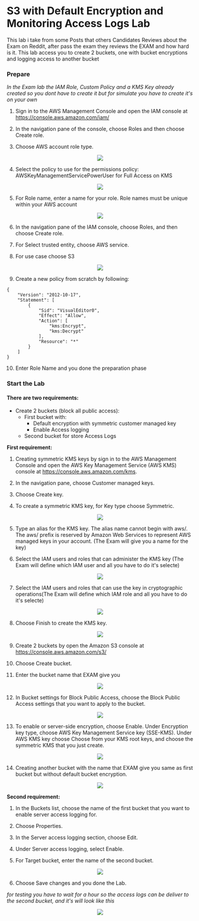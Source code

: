 # S3 with Default Encryption and Monitoring Access Logs Lab
This lab i take from some Posts that others Candidates Reviews about the Exam on Reddit, after pass the exam they reviews the EXAM and how hard is it. This lab access you to create 2 buckets, one with bucket encryptions and logging access to another bucket

### Prepare
*In the Exam lab the IAM Role, Custom Policy and a KMS Key already created so you dont have to create it but for simulate you have to create it's on your own*

1. Sign in to the AWS Management Console and open the IAM console at https://console.aws.amazon.com/iam/

2. In the navigation pane of the console, choose Roles and then choose Create role.

3. Choose AWS account role type.

<p align="center">
  <img src="Images/4.PNG">
</p>

4. Select the policy to use for the permissions policy: AWSKeyManagementServicePowerUser for Full Access on KMS 

<p align="center">
  <img src="Images/5.PNG">
</p>

5. For Role name, enter a name for your role. Role names must be unique within your AWS account

<p align="center">
  <img src="Images/6.PNG">
</p>

6. In the navigation pane of the IAM console, choose Roles, and then choose Create role.

7. For Select trusted entity, choose AWS service.

8. For use case choose S3

<p align="center">
  <img src="Images/9.PNG">
</p>

9. Create a new policy from scratch by following:
```
{
    "Version": "2012-10-17",
    "Statement": [
        {
            "Sid": "VisualEditor0",
            "Effect": "Allow",
            "Action": [
                "kms:Encrypt",
                "kms:Decrypt"
            ],
            "Resource": "*"
        }
    ]
}
```

10. Enter Role Name and you done the preparation phase

### Start the Lab

#### There are two requirements:
- Create 2 buckets (block all public access):
  - First bucket with:
    - Default encryption with symmetric customer managed key
    - Enable Access logging 
  - Second bucket for store Access Logs

<b>First requirement:</b>

1. Creating symmetric KMS keys by sign in to the AWS Management Console and open the AWS Key Management Service (AWS KMS) console at https://console.aws.amazon.com/kms.

2. In the navigation pane, choose Customer managed keys.

3. Choose Create key.

4. To create a symmetric KMS key, for Key type choose Symmetric.

<p align="center">
  <img src="Images/3.PNG">
</p>

5. Type an alias for the KMS key. The alias name cannot begin with aws/. The aws/ prefix is reserved by Amazon Web Services to represent AWS managed keys in your account. (The Exam will give you a name for the key)

6. Select the IAM users and roles that can administer the KMS key (The Exam will define which IAM user and all you have to do it's selecte)

<p align="center">
  <img src="Images/8.PNG">
</p>

7. Select the IAM users and roles that can use the key in cryptographic operations(The Exam will define which IAM role and all you have to do it's selecte)

<p align="center">
  <img src="Images/11.PNG">
</p>

8. Choose Finish to create the KMS key.

<p align="center">
  <img src="Images/12.PNG">
</p>

9. Create 2 buckets by open the Amazon S3 console at https://console.aws.amazon.com/s3/

10. Choose Create bucket.

11. Enter the bucket name that EXAM give you

<p align="center">
  <img src="Images/1.PNG">
</p>

12. In Bucket settings for Block Public Access, choose the Block Public Access settings that you want to apply to the bucket.

<p align="center">
  <img src="Images/2.PNG">
</p>

13. To enable or server-side encryption, choose Enable. Under Encryption key type, choose AWS Key Management Service key (SSE-KMS). Under AWS KMS key choose Choose from your KMS root keys, and choose the symmetric KMS that you just create.

<p align="center">
  <img src="Images/13.PNG">
</p>

14. Creating another bucket with the name that EXAM give you same as first bucket but without default bucket encryption.

<p align="center">
  <img src="Images/14.PNG">
</p>

<b>Second requirement:</b>

1. In the Buckets list, choose the name of the first bucket that you want to enable server access logging for.

2. Choose Properties.

3. In the Server access logging section, choose Edit.

4. Under Server access logging, select Enable.

5. For Target bucket, enter the name of the second bucket.

<p align="center">
  <img src="Images/15.PNG">
</p>

6. Choose Save changes and you done the Lab.

*for testing you have to wait for a hour so the access logs can be deliver to the second bucket, and it's will look like this*

<p align="center">
  <img src="Images/16.PNG">
</p>